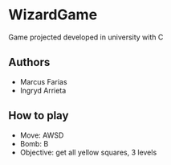 # WizardGame
Game projected developed in university with C

## Authors
- Marcus Farias
- Ingryd Arrieta

## How to play

- Move: AWSD
- Bomb: B
- Objective: get all yellow squares, 3 levels
